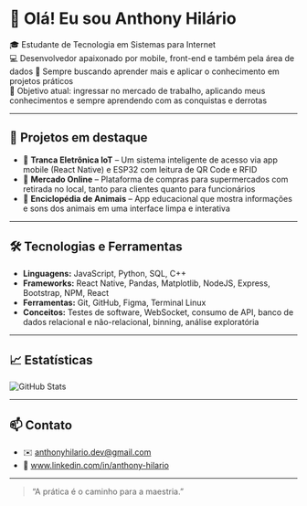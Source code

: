 # 👋 Olá! Eu sou Anthony Hilário

🎓 Estudante de Tecnologia em Sistemas para Internet  
💻 Desenvolvedor apaixonado por mobile, front-end e também pela área de dados
🚀 Sempre buscando aprender mais e aplicar o conhecimento em projetos práticos  
🎯 Objetivo atual: ingressar no mercado de trabalho, aplicando meus conhecimentos e sempre aprendendo com as conquistas e derrotas

---

## 📱 Projetos em destaque

- 🔐 **Tranca Eletrônica IoT** – Um sistema inteligente de acesso via app mobile (React Native) e ESP32 com leitura de QR Code e RFID  
- 🛒 **Mercado Online** – Plataforma de compras para supermercados com retirada no local, tanto para clientes quanto para funcionários  
- 🐾 **Enciclopédia de Animais** – App educacional que mostra informações e sons dos animais em uma interface limpa e interativa  

---

## 🛠️ Tecnologias e Ferramentas

- **Linguagens:** JavaScript, Python, SQL, C++
- **Frameworks:** React Native, Pandas, Matplotlib, NodeJS, Express, Bootstrap, NPM, React
- **Ferramentas:** Git, GitHub, Figma, Terminal Linux
- **Conceitos:** Testes de software, WebSocket, consumo de API, banco de dados relacional e não-relacional, binning, análise exploratória

---

## 📈 Estatísticas

![GitHub Stats](https://github-readme-stats.vercel.app/api?username=seu-usuario&show_icons=true&theme=tokyonight)

---

## 📫 Contato

- ✉️ anthonyhilario.dev@gmail.com
- 🔗 www.linkedin.com/in/anthony-hilario

---

> “A prática é o caminho para a maestria.”  
